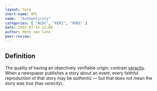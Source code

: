 ```yaml
---
layout: term
short-name: APC
name:  "Authenticity"
categories: [ "ACDC", "KERI", "OOBI" ]
date: 2022-07-15 12:00
author: Henk van Cann
peer-review:
---
```


## Definition
The quality of having an objectively verifiable origin; contrast [veracity](veracity). When a newspaper publishes a story about an event, every faithful reproduction of that story may be *authentic* &mdash; but that does not mean the story was *true* (has *veracity*).